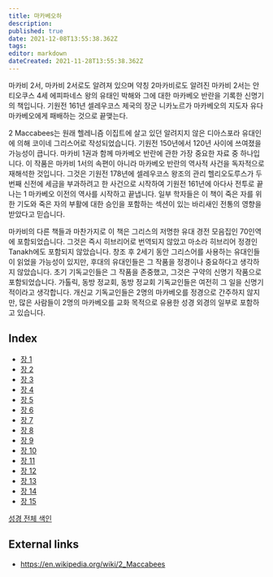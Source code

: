 ```yaml
---
title: 마카베오하
description: 
published: true
date: 2021-12-08T13:55:38.362Z
tags: 
editor: markdown
dateCreated: 2021-11-28T13:55:38.362Z
---
```


마카비 2서, 마카비 2서로도 알려져 있으며 약칭 2마카비로도 알려진 마카비 2서는 안티오쿠스 4세 에피파네스 왕의 유태인 박해와 그에 대한 마카베오 반란을 기록한 신명기의 책입니다. 기원전 161년 셀레우코스 제국의 장군 니카노르가 마카베오의 지도자 유다 마카베오에게 패배하는 것으로 끝맺는다.

2 Maccabees는 원래 헬레니즘 이집트에 살고 있던 알려지지 않은 디아스포라 유대인에 의해 코이네 그리스어로 작성되었습니다. 기원전 150년에서 120년 사이에 쓰여졌을 가능성이 큽니다. 마카비 1권과 함께 마카베오 반란에 관한 가장 중요한 자료 중 하나입니다. 이 작품은 마카비 1서의 속편이 아니라 마카베오 반란의 역사적 사건을 독자적으로 재해석한 것입니다. 그것은 기원전 178년에 셀레우코스 왕조의 관리 ​​헬리오도루스가 두 번째 신전에 세금을 부과하려고 한 사건으로 시작하여 기원전 161년에 아다사 전투로 끝나는 1 마카베오 이전의 역사를 시작하고 끝냅니다. 일부 학자들은 이 책이 죽은 자를 위한 기도와 죽은 자의 부활에 대한 승인을 포함하는 섹션이 있는 바리새인 전통의 영향을 받았다고 믿습니다.

마카비의 다른 책들과 마찬가지로 이 책은 그리스의 저명한 유대 경전 모음집인 70인역에 포함되었습니다. 그것은 즉시 히브리어로 번역되지 않았고 마소라 히브리어 정경인 Tanakh에도 포함되지 않았습니다. 창조 후 2세기 동안 그리스어를 사용하는 유대인들이 읽었을 가능성이 있지만, 후대의 유대인들은 그 작품을 정경이나 중요하다고 생각하지 않았습니다. 초기 기독교인들은 그 작품을 존중했고, 그것은 구약의 신명기 작품으로 포함되었습니다. 가톨릭, 동방 정교회, 동방 정교회 기독교인들은 여전히 ​​그 일을 신명기적이라고 생각합니다. 개신교 기독교인들은 2명의 마카베오를 정경으로 간주하지 않지만, 많은 사람들이 2명의 마카베오를 교화 목적으로 유용한 성경 외경의 일부로 포함하고 있습니다. 

## Index

- [장 1](/ko/Bible/2_Maccabees/1)
- [장 2](/ko/Bible/2_Maccabees/2)
- [장 3](/ko/Bible/2_Maccabees/3)
- [장 4](/ko/Bible/2_Maccabees/4)
- [장 5](/ko/Bible/2_Maccabees/5)
- [장 6](/ko/Bible/2_Maccabees/6)
- [장 7](/ko/Bible/2_Maccabees/7)
- [장 8](/ko/Bible/2_Maccabees/8)
- [장 9](/ko/Bible/2_Maccabees/9)
- [장 10](/ko/Bible/2_Maccabees/10)
- [장 11](/ko/Bible/2_Maccabees/11)
- [장 12](/ko/Bible/2_Maccabees/12)
- [장 13](/ko/Bible/2_Maccabees/13)
- [장 14](/ko/Bible/2_Maccabees/14)
- [장 15](/ko/Bible/2_Maccabees/15)



[성경 전체 색인](/ko/index/bible)


## External links

- https://en.wikipedia.org/wiki/2_Maccabees